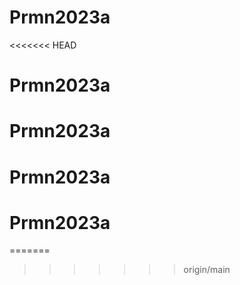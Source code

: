 # Prmn2023a
<<<<<<< HEAD
# Prmn2023a
# Prmn2023a
# Prmn2023a
# Prmn2023a
=======
>>>>>>> origin/main

